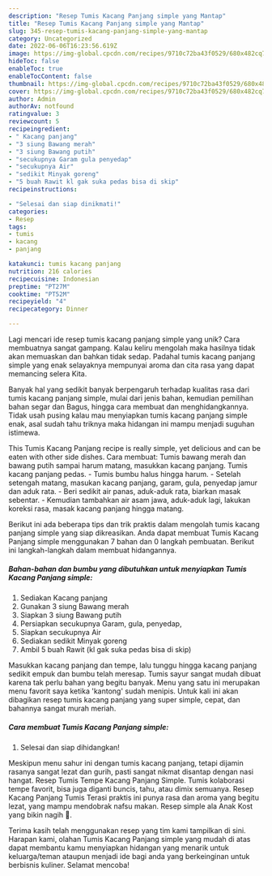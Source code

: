 ```yaml
---
description: "Resep Tumis Kacang Panjang simple yang Mantap"
title: "Resep Tumis Kacang Panjang simple yang Mantap"
slug: 345-resep-tumis-kacang-panjang-simple-yang-mantap
category: Uncategorized
date: 2022-06-06T16:23:56.619Z
image: https://img-global.cpcdn.com/recipes/9710c72ba43f0529/680x482cq70/tumis-kacang-panjang-simple-foto-resep-utama.jpg
hideToc: false
enableToc: true
enableTocContent: false
thumbnail: https://img-global.cpcdn.com/recipes/9710c72ba43f0529/680x482cq70/tumis-kacang-panjang-simple-foto-resep-utama.jpg
cover: https://img-global.cpcdn.com/recipes/9710c72ba43f0529/680x482cq70/tumis-kacang-panjang-simple-foto-resep-utama.jpg
author: Admin
authorAv: notfound
ratingvalue: 3
reviewcount: 5
recipeingredient:
- " Kacang panjang"
- "3 siung Bawang merah"
- "3 siung Bawang putih"
- "secukupnya Garam gula penyedap"
- "secukupnya Air"
- "sedikit Minyak goreng"
- "5 buah Rawit kl gak suka pedas bisa di skip"
recipeinstructions:

- "Selesai dan siap dinikmati!"
categories:
- Resep
tags:
- tumis
- kacang
- panjang

katakunci: tumis kacang panjang 
nutrition: 216 calories
recipecuisine: Indonesian
preptime: "PT27M"
cooktime: "PT52M"
recipeyield: "4"
recipecategory: Dinner

---
```





Lagi mencari ide resep tumis kacang panjang simple yang unik? Cara membuatnya sangat gampang. Kalau keliru mengolah maka hasilnya tidak akan memuaskan dan bahkan tidak sedap. Padahal tumis kacang panjang simple yang enak selayaknya mempunyai aroma dan cita rasa yang dapat memancing selera Kita.





Banyak hal yang sedikit banyak berpengaruh terhadap kualitas rasa dari tumis kacang panjang simple, mulai dari jenis bahan, kemudian pemilihan bahan segar dan Bagus, hingga cara membuat dan menghidangkannya. Tidak usah pusing kalau mau menyiapkan tumis kacang panjang simple enak,      asal sudah tahu triknya maka hidangan ini mampu menjadi suguhan istimewa.














This Tumis Kacang Panjang recipe is really simple, yet delicious and can be eaten with other side dishes. Cara membuat: Tumis bawang merah dan bawang putih sampai harum matang, masukkan kacang panjang. Tumis kacang panjang pedas. - Tumis bumbu halus hingga harum. - Setelah setengah matang, masukan kacang panjang, garam, gula, penyedap jamur dan aduk rata. - Beri sedikit air panas, aduk-aduk rata, biarkan masak sebentar. - Kemudian tambahkan air asam jawa, aduk-aduk lagi, lakukan koreksi rasa, masak kacang panjang hingga matang.






Berikut ini ada beberapa tips dan trik praktis dalam mengolah tumis kacang panjang simple yang siap dikreasikan. Anda dapat membuat Tumis Kacang Panjang simple menggunakan 7 bahan dan 0 langkah pembuatan. Berikut ini langkah-langkah dalam membuat hidangannya.

<!--inarticleads1-->

##### Bahan-bahan dan bumbu yang dibutuhkan untuk menyiapkan Tumis Kacang Panjang simple:

1. Sediakan  Kacang panjang
1. Gunakan 3 siung Bawang merah
1. Siapkan 3 siung Bawang putih
1. Persiapkan secukupnya Garam, gula, penyedap,
1. Siapkan secukupnya Air
1. Sediakan sedikit Minyak goreng
1. Ambil 5 buah Rawit (kl gak suka pedas bisa di skip)


Masukkan kacang panjang dan tempe, lalu tunggu hingga kacang panjang sedikit empuk dan bumbu telah meresap. Tumis sayur sangat mudah dibuat karena tak perlu bahan yang begitu banyak. Menu yang satu ini merupakan menu favorit saya ketika &#39;kantong&#39; sudah menipis. Untuk kali ini akan dibagikan resep tumis kacang panjang yang super simple, cepat, dan bahannya sangat murah meriah. 

<!--inarticleads2-->

##### Cara membuat Tumis Kacang Panjang simple:


1. Selesai dan siap dihidangkan!

Meskipun menu sahur ini dengan tumis kacang panjang, tetapi dijamin rasanya sangat lezat dan gurih, pasti sangat nikmat disantap dengan nasi hangat. Resep Tumis Tempe Kacang Panjang Simple. Tumis kolaborasi tempe favorit, bisa juga diganti buncis, tahu, atau dimix semuanya. Resep Kacang Panjang Tumis Terasi praktis ini punya rasa dan aroma yang begitu lezat, yang mampu mendobrak nafsu makan. Resep simple ala Anak Kost yang bikin nagih 🩶. 

Terima kasih telah menggunakan resep yang tim kami tampilkan di sini. Harapan kami, olahan Tumis Kacang Panjang simple yang mudah di atas dapat membantu kamu menyiapkan hidangan yang menarik untuk keluarga/teman ataupun menjadi ide bagi anda yang berkeinginan untuk berbisnis kuliner. Selamat mencoba!
